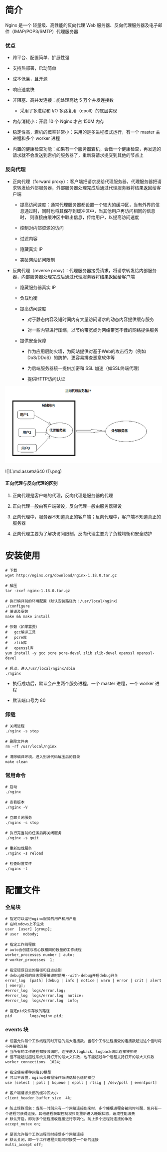 # 简介

Nginx 是一个 轻量级、高性能的反向代理 Web 服务器、反向代理服务器及电子邮件（IMAP/POP3/SMTP）代理服务器

### 优点

- 跨平台、配置简单、扩展性强

- 支持热部署，启动简单

- 成本低廉，且开源

- 响应速度快

- 非阻塞、高并发连接：能处理高达 5 万个并发连接数
  
  - 采用了多进程和 I/O 多路复用（epoll）的底层实现

- 内存消耗小：开启 10 个 Nginx 才占 150M 内存

- 稳定性高，宕机的概率非常小：采用的是多进程模式运行，有一个 master 主进程和多个 worker 进程

- 内置的健康检查功能：如果有一个服务器宕机，会做一个健康检查，再发送的请求就不会发送到宕机的服务器了，重新将请求提交到其他的节点上

### 反向代理

- 正向代理（forward proxy）：客户端把请求发给代理服务器，代理服务器把请求转发给外部服务器，外部服务器处理完成后通过代理服务器将结果返回给客户端
  
  - 提高访问速度：通常代理服务器都设置一个较大的缓冲区，当有外界的信息通过时，同时也将其保存到缓冲区中，当其他用户再访问相同的信息时， 则直接由缓冲区中取出信息，传给用户，以提高访问速度
  
  - 控制对内部资源的访问
  
  - 过滤内容
  
  - 隐藏真实 IP
  
  - 突破网站访问限制

- 反向代理（reverse proxy）：代理服务器接受请求，将请求转发给内部服务器，内部服务器处理完成后通过代理服务器将结果返回给客户端
  
  - 隐藏服务器真实 IP
  
  - 负载均衡
  
  - 提高访问速度
    
    - 对于静态内容及短时间内有大量访问请求的动态内容提供缓存服务
    
    - 对一些内容进行压缩，以节约带宽或为网络带宽不佳的网络提供服务
  
  - 提供安全保障
    
    - 作为应用层防火墙，为网站提供对基于Web的攻击行为（例如DoS/DDoS）的防护，更容易排查恶意软体等
    
    - 为后端服务器统一提供加密和 SSL 加速（如SSL终端代理）
    
    - 提供HTTP访问认证

![](.\md.assets\640.png)

![](.\md.assets\640 (1).png)

#### 正向代理与反向代理的区别

1. 正向代理是客户端的代理，反向代理是服务器的代理

2. 正向代理一般由客户端架设，反向代理一般由服务器架设

3. 正向代理中，服务器不知道真正的客户端；反向代理中，客户端不知道真正的服务器

4. 正向代理主要为了解决访问限制，反向代理主要为了负载均衡和安全防护

# 安装使用

```shell
# 下载
wget http://nginx.org/download/nginx-1.18.0.tar.gz

# 解压
tar -zxvf nginx-1.18.0.tar.gz

# 执行编译前的环境配置（默认安装路径为：/usr/local/nginx）
./configure
# 编译及安装
make && make install

# 依赖（如果需要）
#   gcc编译工具
#   pcre库
#   zlib库
#   openssl库
yum install -y gcc pcre pcre-devel zlib zlib-devel openssl openssl-devel

# 启动，进入/usr/local/nginx/sbin
./nginx
```

- 执行成功后，默认会产生两个服务进程，一个 master 进程，一个 worker 进程

- 默认端口号为 80

### 卸载

```shell
# 关闭进程
./nginx -s stop

# 删除文件夹
rm -rf /usr/local/nginx

# 清除编译环境，进入到源代码解压后的目录
make clean
```

### 常用命令

```shell
# 启动
./nginx

# 查看版本
./nginx -V

# 立即关闭服务
./nginx -s stop

# 执行完当前的任务后再关闭服务
./nginx -s quit

# 重新加载服务
./nginx -s reload

# 检查配置文件
./nginx -t
```

# 配置文件

### 全局块

```nginx
# 指定可以运行nginx服务的用户和用户组
# 在Windows上不生效
user  [user] [group];
# user	nobody;

# 指定工作线程数
# auto会创建与核心数相同的数量的工作线程
worker_processes number | auto;
# worker_processes	1;

# 指定错误日志的路径和日志级别
# debug级别的日志需要编译时使用--with-debug开启debug开关
error_log  [path] [debug | info | notice | warn | error | crit | alert | emerg];
#error_log  logs/error.log;
#error_log  logs/error.log  notice;
#error_log  logs/error.log  info;

# 指定pid文件存放的路径
pid        logs/nginx.pid;
```

### events 块

```nginx
# 设置允许每个工作线程同时开启的最大连接数，当每个工作进程接受的连接数超过这个值时将不再接收连接
# 当所有的工作进程都接收满时，连接进入logback，logback满后连接被拒绝
# 值不能超过超过系统支持打开的最大文件数，也不能超过单个进程支持打开的最大文件数
worker_connections	1024;

# 指定使用哪种网络IO模型
# 可以不设置，nginx会根据操作系统选择合适的模型
use	[select | poll | kqueue | epoll | rtsig | /dev/poll | eventport]

# 客户端请求头部的缓冲区大小
client_header_buffer_size  4k;

# 防止惊群现象：当某一时刻只有一个网络连接到来时，多个睡眠进程会被同时叫醒，但只有一个进程可获得连接，其他进程获取控制权只能重新进入睡眠状态，造成性能浪费
# 默认开启，即对多个进程接收连接进行序列化，防止多个进程对连接的争抢
accept_mutex on;

# 是否允许每个工作进程同时接受多个网络连接
# 默认关闭，即一个工作进程只能同时接受一个新的连接
multi_accept off;
```









